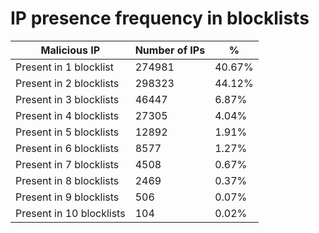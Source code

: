 # IP presence frequency in blocklists
| Malicious IP | Number of IPs | % |
|----|----|----|
| Present in 1 blocklist | 274981 | 40.67% |
| Present in 2 blocklists | 298323 | 44.12% |
| Present in 3 blocklists | 46447 | 6.87% |
| Present in 4 blocklists | 27305 | 4.04% |
| Present in 5 blocklists | 12892 | 1.91% |
| Present in 6 blocklists | 8577 | 1.27% |
| Present in 7 blocklists | 4508 | 0.67% |
| Present in 8 blocklists | 2469 | 0.37% |
| Present in 9 blocklists | 506 | 0.07% |
| Present in 10 blocklists | 104 | 0.02% |
